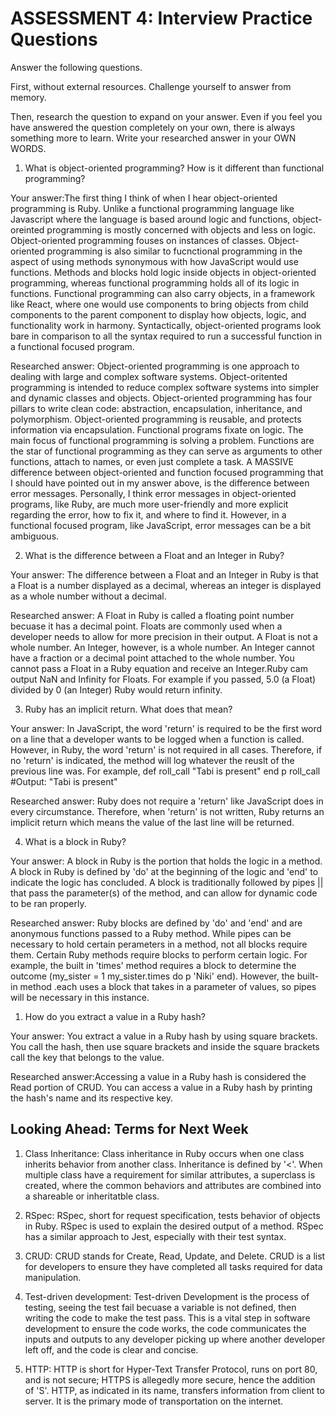 # ASSESSMENT 4: Interview Practice Questions

Answer the following questions.

First, without external resources. Challenge yourself to answer from memory.

Then, research the question to expand on your answer. Even if you feel you have answered the question completely on your own, there is always something more to learn. Write your researched answer in your OWN WORDS.

1. What is object-oriented programming? How is it different than functional programming?

Your answer:The first thing I think of when I hear object-oriented programming is Ruby. Unlike a functional programming language like Javascript where the language is based around logic and functions, object-oreinted programming is mostly concerned with objects and less on logic. Object-oriented programming fouses on instances of classes. Object-oriented programming is also similar to fucnctional programming in the aspect of using methods synonymous with how JavaScript would use functions. Methods and blocks hold logic inside objects in object-oriented programming, whereas functional programming holds all of its logic in functions. Functional programming can also carry objects, in a framework like React, where one would use components to bring objects from child components to the parent component to display how objects, logic, and functionality work in harmony. Syntactically, object-oriented programs look bare in comparison to all the syntax required to run a successful function in a functional focused program. 

Researched answer: Object-oriented programming is one approach to dealing with large and complex software systems. Object-oritented programming is intended to reduce complex software systems into simpler and dynamic classes and objects. Object-oriented programming has four pillars to write clean code: abstraction, encapsulation, inheritance, and polymorphism. Object-oriented programming is reusable, and protects information via encapsulation. Functional programs fixate on logic. The main focus of functional programming is solving a problem. Functions are the star of functional programming as they can serve as arguments to other functions, attach to names, or even just complete a task. A MASSIVE difference between object-oriented and function focused programming that I should have pointed out in my answer above, is the difference between error messages. Personally, I think error messages in object-oriented programs, like Ruby, are much more user-friendly and more explicit regarding the error, how to fix it, and where to find it. However, in a functional focused program, like JavaScript, error messages can be a bit ambiguous. 

2. What is the difference between a Float and an Integer in Ruby?

Your answer: The difference between a Float and an Integer in Ruby is that a Float is a number displayed as a decimal, whereas an integer is displayed as a whole number without a decimal. 

Researched answer: A Float in Ruby is called a floating point number becuase it has a decimal point. Floats are commonly used when a developer needs to allow for more precision in their output. A Float is not a whole number. An Integer, however, is a whole number. An Integer cannot have a fraction or a decimal point attached to the whole number. You cannot pass a Float in a Ruby equation and receive an Integer.Ruby cam output NaN and Infinity for Floats. For example if you passed, 5.0 (a Float) divided by 0 (an Integer) Ruby would return infinity.

3. Ruby has an implicit return. What does that mean?

Your answer: In JavaScript, the word 'return' is required to be the first word on a line that a developer wants to be logged when a function is called. However, in Ruby, the word 'return' is not required in all cases. Therefore, if no 'return' is indicated, the method will log whatever the reuslt of the previous line was. For example, def roll_call
                                                                "Tabi is present"
                                                                end
                                                                p roll_call 
                                                                #Output: "Tabi is present" 

Researched answer: Ruby does not require a 'return' like JavaScript does in every circumstance. Therefore, when 'return' is not written, Ruby returns an implicit return which means the value of the last line will be returned. 

4. What is a block in Ruby?

Your answer: A block in Ruby is the portion that holds the logic in a method. A block in Ruby is defined by 'do' at the beginning of the logic and 'end' to indicate the logic has concluded. A block is traditionally followed by pipes || that pass the parameter(s) of the method, and can allow for dynamic code to be ran properly.

Researched answer: Ruby blocks are defined by 'do' and 'end' and are anonymous functions passed to a Ruby method. While pipes can be necessary to hold certain perameters in a method, not all blocks require them. Certain Ruby methods require blocks to perform certain logic. For example, the built in 'times' method requires a block to determine the outcome (my_sister = 1
                                                                                    my_sister.times do
                                                                                       p 'Niki' 
                                                                                        end). 
However, the built-in method .each uses a block that takes in a parameter of values, so pipes will be necessary in this instance.

1. How do you extract a value in a Ruby hash?

Your answer: You extract a value in a Ruby hash by using square brackets. You call the hash, then use square brackets and inside the square brackets call the key that belongs to the value. 

Researched answer:Accessing a value in a Ruby hash is considered the Read portion of CRUD. You can access a value in a Ruby hash by printing the hash's name and its respective key. 

## Looking Ahead: Terms for Next Week

1. Class Inheritance: Class inheritance in Ruby occurs when one class inherits behavior from another class. Inheritance is defined by '<'. When multiple class have a requirement for similar attributes, a superclass is created, where the common behaviors and attributes are combined into a shareable or inheritatble class. 

2. RSpec: RSpec, short for request specification, tests behavior of objects in Ruby. RSpec is used to explain the desired output of a method. RSpec has a similar approach to Jest, especially with their test syntax.

3. CRUD: CRUD stands for Create, Read, Update, and Delete. CRUD is a list for developers to ensure they have completed all tasks required for data manipulation. 

4. Test-driven development: Test-driven Development is the process of testing, seeing the test fail becuase a variable is not defined, then writing the code to make the test pass. This is a vital step in software development to ensure the code works, the code communicates the inputs and outputs to any developer picking up where another developer left off, and the code is clear and concise. 

5. HTTP: HTTP is short for Hyper-Text Transfer Protocol, runs on port 80, and is not secure; HTTPS is allegedly more secure, hence the addition of 'S'. HTTP, as indicated in its name, transfers information from client to server. It is the primary mode of transportation on the internet. 
